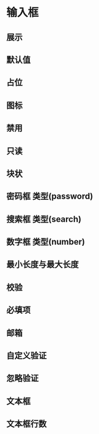 # 输入框

## 展示

<y-input></y-input>

## 默认值

<y-input default-value="default"></y-input>

## 占位

<y-input placeholder="请输入"></y-input>

## 图标

<div class="row">
  <y-input prefix-icon="chart-graph"></y-input>
  <y-input suffix-icon="chart-histogram"></y-input>
</div>

<div class="row">
  <y-input prefix-icon="chart-histogram" suffix-icon="search"></y-input>
</div>

<div class="row">
  <y-input>
    <iconpark-icon slot="prefix" name="chart-graph"></iconpark-icon>
  </y-input>

  <y-input>
    <iconpark-icon slot="suffix" name="chart-histogram"></iconpark-icon>
  </y-input>
</div>

## 禁用

<y-input disabled></y-input>

## 只读

<y-input default-value="Tom" readonly></y-input>

## 块状

<y-input default-value="Tom" block></y-input>

## 密码框 类型(password)

<y-input type="password"></y-input>

## 搜索框 类型(search)

<y-input type="search"></y-input>

## 数字框 类型(number)

<y-input type="number"></y-input>

## 最小长度与最大长度

<y-input prefix-icon="info" min-length="5" max-length="10"></y-input>

## 校验

<y-input pattern="^1(3|4|5|6|7|8|9)\d{9}$" placeholder="请输入手机号"></y-input>

## 必填项  

<y-input required placeholder="请输入"></y-input>

## 邮箱  

<y-input type="email" placeholder="email"></y-input>

## 自定义验证  

<y-input placeholder="请输入" id="custom-input"></y-input>

## 忽略验证  

<y-input type="email" placeholder="email" no-validate></y-input>

## 文本框

<y-input type="textarea"></y-input>

## 文本框行数

<y-input type="textarea" rows="6" block></y-input>
